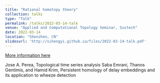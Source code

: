 ```yaml
---
title: "Rational homotopy theory"
collection: talks
type: "Talk"
permalink: /talks/2022-03-14-talk
venue: "Applied and Computational Topology Seminar, Sustech"
date: 2022-03-14
location: "Shenzhen, CN"
slidesurl: 'http://sihengyi.github.io/files/2022-03-14-talk.pdf'
---
```



[More information here](http://example2.com)

Jose A. Perea, Topological time series analysis
Saba Emrani, Thanos Gentimis, and Hamid Krim, Persistent homology of delay embeddings and its application to wheeze detection
